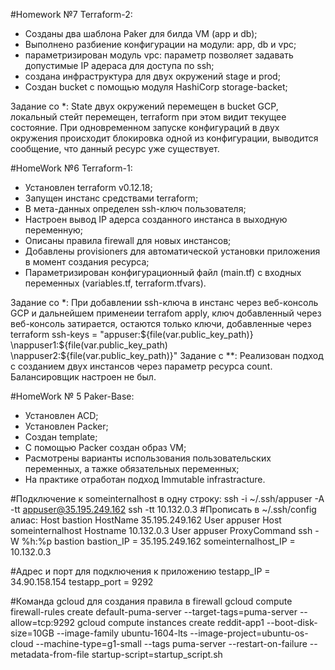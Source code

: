 #Homework №7 Terraform-2:
- Созданы два шаблона Paker для билда VM (app и db);
- Выполнено разбиение конфигурации на модули: app, db и vpc;
- параметризирован модуль vpc: параметр позволяет задавать допустимые IP адераса для доступа по ssh;
- создана инфраструктура для двух окружений stage и prod;
- Создан bucket c помощью модуля HashiCorp storage-backet;

Задание со *:
  State двух окружений перемещен в bucket GCP, локальный стейт перемещен,
terraform при этом видит текущее состояние.
  При одновременном запуске конфигураций в двух окружения происходит блокировка одной из конфигурации,
выводится сообщение, что данный ресурс уже существует.


#HomeWork №6 Terraform-1:

- Установлен terraform v0.12.18;
- Запущен инстанс средствами terraform;
- В мета-данных определен ssh-ключ пользователя;
- Настроен вывод IP адерса созданного инстанса в выходную переменную;
- Описаны правила  firewall для новых инстансов;
- Добавлены provisioners для автоматической установки приложения в момент создания ресурса;
- Параметризирован конфигурационный файл (main.tf) с входных переменных (variables.tf, terraform.tfvars).

Задание со *:
При добавлении ssh-ключа в инстанс через веб-консоль GCP и дальнейшем применеии terrafom apply,
ключ добавленный через веб-консоль затирается, остаются только ключи, добавленные через terraform
 ssh-keys = "appuser:${file(var.public_key_path)} \nappuser1:${file(var.public_key_path)
 \nappuser2:${file(var.public_key_path)}"
Задание с **:
Реализован подход с созданием двух инстансов через параметр ресурса count.
Балансировщик настроен не был.

#HomeWork № 5 Paker-Base:

- Установлен ACD;
- Установлен Packer;
- Создан template;
- С помощью Packer создан образ VM;
- Расмотрены варианты использования пользовательских переменных,
а тажке обязательных переменных;
- На практике отработан подход Immutable infrastracture.

#Подключение к someinternalhost в одну строку:
ssh -i ~/.ssh/appuser -A -tt  appuser@35.195.249.162 ssh -tt 10.132.0.3
#Прописать в ~/.ssh/config алиас:
Host bastion
	HostName 35.195.249.162
	User appuser
Host someinternalhost
	Hostname 10.132.0.3
	User appuser
	ProxyCommand ssh -W %h:%p bastion
bastion_IP = 35.195.249.162
someinternalhost_IP = 10.132.0.3

#Адрес и порт для подключения к приложению
testapp_IP = 34.90.158.154
testapp_port = 9292

#Команда gcloud для создания правила в firewall
gcloud compute firewall-rules create default-puma-server --target-tags=puma-server --allow=tcp:9292
gcloud compute instances create reddit-app1  --boot-disk-size=10GB   --image-family ubuntu-1604-lts   --image-project=ubuntu-os-cloud   --machine-type=g1-small   --tags puma-server   --restart-on-failure --metadata-from-file startup-script=startup_script.sh
